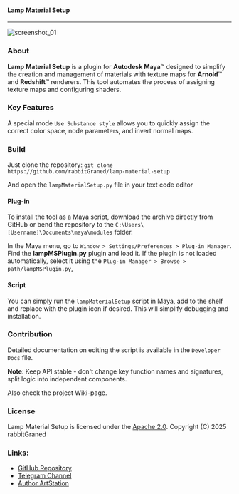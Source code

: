 #### Lamp Material Setup
----

 ![screenshot_01](https://github.com/user-attachments/assets/dfdae246-828c-46b7-ad4e-d90b268d2b3f)

### About
**Lamp Material Setup** is a plugin for **Autodesk Maya**™ designed to simplify the creation and management of materials with texture maps for **Arnold**™ and **Redshift**™ renderers. This tool automates the process of assigning texture maps and configuring shaders.

### Key Features
A special mode `Use Substance style` allows you to quickly assign the correct color space, node parameters, and invert normal maps.

### Build

Just clone the repository:
`git clone https://github.com/rabbitGraned/lamp-material-setup`

And open the `lampMaterialSetup.py` file in your text code editor
#### Plug-in
To install the tool as a Maya script, download the archive directly from GitHub or bend the repository to the `C:\Users\[Username]\Documents\maya\modules` folder.

In the Maya menu, go to `Window > Settings/Preferences > Plug-in Manager`.
Find the **lampMSPlugin.py** plugin and load it. If the plugin is not loaded automatically, select it using the `Plug-in Manager > Browse > path/lampMSPlugin.py`,

#### Script

You can simply run the `lampMaterialSetup` script in Maya, add to the shelf and replace with the plugin icon if desired. This will simplify debugging and installation.

### Contribution

Detailed documentation on editing the script is available in the `Developer Docs` file.

**Note**: Keep API stable - don't change key function names and signatures, split logic into independent components.

Also check the project Wiki-page.

### License

Lamp Material Setup is licensed under the  [Apache 2.0](LICENSE). 
Copyright (C) 2025 rabbitGraned

### Links:

- [GitHub Repository](https://github.com/rabbitGraned/lamp-material-setup.git)
- [Telegram Channel](https://t.me/rabbitGranedAnimation)
- [Author ArtStation](https://artstation.com/rabbitgraned)
